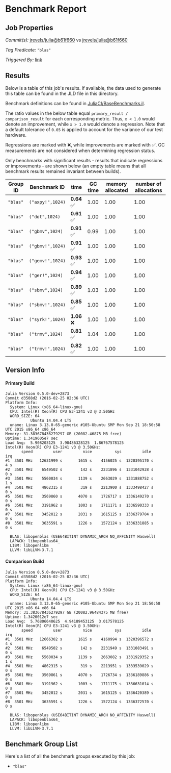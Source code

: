 # Benchmark Report

## Job Properties

*Commit(s):* [jrevels/julia@b61f660](https://github.com/jrevels/julia/commit/b61f6603d059b0a49df5c5551d5a1a663a7ae504) vs [jrevels/julia@b61f660](https://github.com/jrevels/julia/commit/b61f6603d059b0a49df5c5551d5a1a663a7ae504)

*Tag Predicate:* `"blas"`

*Triggered By:* [link](https://github.com/jrevels/julia/pull/2#issuecomment-192019867)

## Results

Below is a table of this job's results. If available, the data used to generate this
table can be found in the JLD file in this directory.

Benchmark definitions can be found in [JuliaCI/BaseBenchmarks.jl](https://github.com/JuliaCI/BaseBenchmarks.jl).

The ratio values in the below table equal `primary_result / comparison_result` for each corresponding
metric. Thus, `x < 1.0` would denote an improvement, while `x > 1.0` would denote a regression.
Note that a default tolerance of `0.05` is applied to account for the variance of our test
hardware.

Regressions are marked with :x:, while improvements are marked with :white_check_mark:. GC
measurements are not considered when determining regression status.

Only benchmarks with significant results - results that indicate regressions or improvements - are
shown below (an empty table means that all benchmark results remained invariant between builds).

| Group ID | Benchmark ID | time | GC time | memory allocated | number of allocations |
|----------|--------------|------|---------|------------------|-----------------------|
| `"blas"` | `("axpy!",1024)` | **0.64** :white_check_mark: | 1.00 | 1.00 | 1.00 |
| `"blas"` | `("dot",1024)` | **0.61** :white_check_mark: | 1.00 | 1.00 | 1.00 |
| `"blas"` | `("gbmv",1024)` | **0.91** :white_check_mark: | 0.99 | 1.00 | 1.00 |
| `"blas"` | `("gbmv!",1024)` | **0.91** :white_check_mark: | 1.00 | 1.00 | 1.00 |
| `"blas"` | `("gemv!",1024)` | **0.93** :white_check_mark: | 1.00 | 1.00 | 1.00 |
| `"blas"` | `("ger!",1024)` | **0.94** :white_check_mark: | 1.00 | 1.00 | 1.00 |
| `"blas"` | `("sbmv",1024)` | **0.89** :white_check_mark: | 1.03 | 1.00 | 1.00 |
| `"blas"` | `("sbmv!",1024)` | **0.85** :white_check_mark: | 1.00 | 1.00 | 1.00 |
| `"blas"` | `("syrk!",1024)` | **1.06** :x: | 1.00 | 1.00 | 1.00 |
| `"blas"` | `("trmv",1024)` | **0.81** :white_check_mark: | 1.04 | 1.00 | 1.00 |
| `"blas"` | `("trmv!",1024)` | **0.82** :white_check_mark: | 1.00 | 1.00 | 1.00 |

## Version Info

#### Primary Build

```
Julia Version 0.5.0-dev+2873
Commit d3508d2 (2016-02-25 02:36 UTC)
Platform Info:
  System: Linux (x86_64-linux-gnu)
  CPU: Intel(R) Xeon(R) CPU E3-1241 v3 @ 3.50GHz
  WORD_SIZE: 64
           Ubuntu 14.04.4 LTS
  uname: Linux 3.13.0-65-generic #105-Ubuntu SMP Mon Sep 21 18:50:58 UTC 2015 x86_64 x86_64
Memory: 31.383678436279297 GB (20082.46875 MB free)
Uptime: 1.3419605e7 sec
Load Avg:  5.908203125  3.98486328125  1.86767578125
Intel(R) Xeon(R) CPU E3-1241 v3 @ 3.50GHz: 
       speed         user         nice          sys         idle          irq
#1  3501 MHz   12631999 s       1615 s    4156025 s  1320395170 s          4 s
#2  3501 MHz    6549502 s        142 s    2231896 s  1331042928 s          0 s
#3  3501 MHz    5560034 s       1139 s    2663029 s  1331888752 s          1 s
#4  3501 MHz    4862315 s        319 s    2213900 s  1333498427 s          0 s
#5  3501 MHz    3569860 s       4070 s    1726717 s  1336149270 s          0 s
#6  3501 MHz    3191962 s       1003 s    1711171 s  1336590333 s          0 s
#7  3501 MHz    3452012 s       2031 s    1615125 s  1336379704 s          0 s
#8  3501 MHz    3635591 s       1226 s    1572124 s  1336331885 s          0 s

  BLAS: libopenblas (USE64BITINT DYNAMIC_ARCH NO_AFFINITY Haswell)
  LAPACK: libopenblas64_
  LIBM: libopenlibm
  LLVM: libLLVM-3.7.1

```

#### Comparison Build

```
Julia Version 0.5.0-dev+2873
Commit d3508d2 (2016-02-25 02:36 UTC)
Platform Info:
  System: Linux (x86_64-linux-gnu)
  CPU: Intel(R) Xeon(R) CPU E3-1241 v3 @ 3.50GHz
  WORD_SIZE: 64
           Ubuntu 14.04.4 LTS
  uname: Linux 3.13.0-65-generic #105-Ubuntu SMP Mon Sep 21 18:50:58 UTC 2015 x86_64 x86_64
Memory: 31.383678436279297 GB (20082.96484375 MB free)
Uptime: 1.3420012e7 sec
Load Avg:  5.76806640625  4.94189453125  3.017578125
Intel(R) Xeon(R) CPU E3-1241 v3 @ 3.50GHz: 
       speed         user         nice          sys         idle          irq
#1  3501 MHz   12666302 s       1615 s    4160994 s  1320396572 s          4 s
#2  3501 MHz    6549502 s        142 s    2231949 s  1331083491 s          0 s
#3  3501 MHz    5560034 s       1139 s    2663082 s  1331929352 s          1 s
#4  3501 MHz    4862315 s        319 s    2213951 s  1333539029 s          0 s
#5  3501 MHz    3569861 s       4070 s    1726734 s  1336189886 s          0 s
#6  3501 MHz    3191962 s       1003 s    1711175 s  1336631014 s          0 s
#7  3501 MHz    3452012 s       2031 s    1615125 s  1336420389 s          0 s
#8  3501 MHz    3635591 s       1226 s    1572124 s  1336372570 s          0 s

  BLAS: libopenblas (USE64BITINT DYNAMIC_ARCH NO_AFFINITY Haswell)
  LAPACK: libopenblas64_
  LIBM: libopenlibm
  LLVM: libLLVM-3.7.1

```

## Benchmark Group List

Here's a list of all the benchmark groups executed by this job:

- `"blas"`
